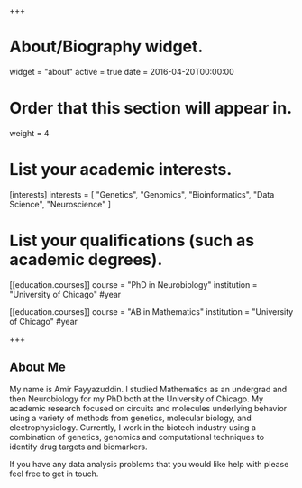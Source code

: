 +++
# About/Biography widget.
widget = "about"
active = true
date = 2016-04-20T00:00:00

# Order that this section will appear in.
weight = 4

# List your academic interests.
[interests]
  interests = [
    "Genetics",
    "Genomics",
    "Bioinformatics",
    "Data Science",
    "Neuroscience"
  ]

# List your qualifications (such as academic degrees).
[[education.courses]]
  course = "PhD in Neurobiology"
  institution = "University of Chicago"
  #year 


[[education.courses]]
  course = "AB in Mathematics"
  institution = "University of Chicago"
  #year 
 
+++

## About Me
My name is Amir Fayyazuddin. I studied Mathematics as an undergrad and then Neurobiology for my PhD both at the University of Chicago. My academic research focused on circuits and molecules underlying behavior using a variety of methods from genetics, molecular biology, and electrophysiology. Currently, I work in the biotech industry using a combination of genetics, genomics and computational techniques to identify drug targets and biomarkers.

If you have any data analysis problems that you would like help with please feel free to get in touch.

